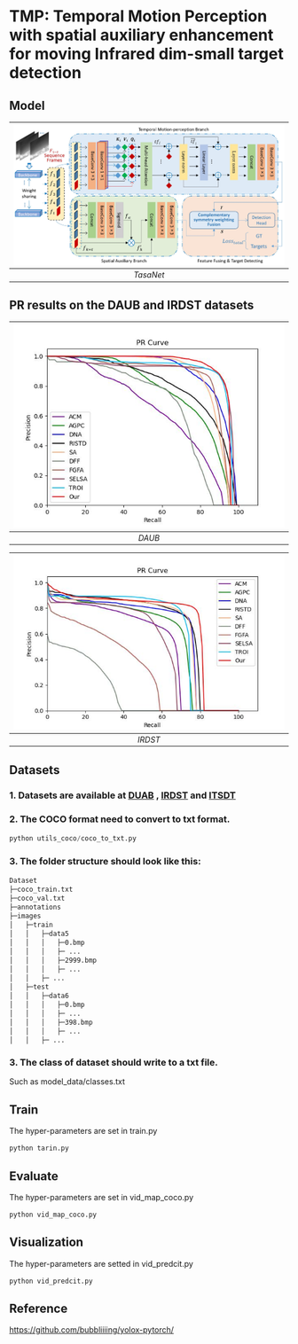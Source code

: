 # TMP: Temporal Motion Perception with spatial auxiliary enhancement for moving Infrared dim-small target detection

## Model
|![TMP](./img/model.jpg)|
|:--:|
|*TasaNet*|

## PR results on the DAUB and IRDST datasets

| ![DAUB](./img/PR_1.jpg) |
|:--:|
| *DAUB* |

| ![IRDST](./img/PR_2.jpg) |
|:--:|
| *IRDST* |


## Datasets
### 1. Datasets are available at [DUAB](https://www.scidb.cn/en/detail?dataSetId=720626420933459968) , [IRDST](https://xzbai.buaa.edu.cn/datasets.html) and [ITSDT](https://www.scidb.cn/en/detail?dataSetId=de971a1898774dc5921b68793817916e&dataSetType=journal)

### 2. The COCO format need to convert to txt format.
``` python 
python utils_coco/coco_to_txt.py
```
### 3. The folder structure should look like this:
```
Dataset
├─coco_train.txt
├─coco_val.txt
├─annotations
├─images
│   ├─train
│   │   ├─data5
│   │   │   ├─0.bmp
│   │   │   ├─ ...
│   │   │   ├─2999.bmp
│   │   │   ├─ ...
│   │   ├─ ...
│   ├─test
│   │   ├─data6
│   │   │   ├─0.bmp
│   │   │   ├─ ...
│   │   │   ├─398.bmp
│   │   │   ├─ ...
│   │   ├─ ...
```
### 3. The class of dataset should write to a txt file. 
Such as model_data/classes.txt

## Train
The hyper-parameters are set in train.py
```python 
python tarin.py
```

## Evaluate
The hyper-parameters are set in vid_map_coco.py
```python 
python vid_map_coco.py
```

## Visualization
The hyper-parameters are setted in vid_predcit.py
```python 
python vid_predcit.py
```

## Reference
https://github.com/bubbliiiing/yolox-pytorch/
